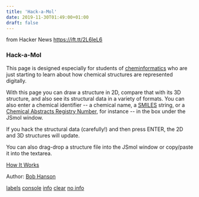 ```yaml
---
title: 'Hack-a-Mol'
date: 2019-11-30T01:49:00+01:00
draft: false
---
```


  
  
from Hacker News https://ift.tt/2L6leL6

### Hack-a-Mol

This page is designed especially for students of [cheminformatics](https://www.acs.org/content/acs/en/careers/college-to-career/chemistry-careers/cheminformatics.html) who are just starting to learn about how chemical structures are represented digitally.  
  
With this page you can draw a structure in 2D, compare that with its 3D structure, and also see its structural data in a variety of formats. You can also enter a chemical identifier -- a chemical name, a [SMILES](http://opensmiles.org/) string, or a [Chemical Abstracts Registry Number](http://www.cas.org/content/chemical-substances/faqs), for instance -- in the box under the JSmol window.  
  
If you hack the structural data (carefully!) and then press ENTER, the 2D and 3D structures will update.  
  
You can also drag-drop a structure file into the JSmol window or copy/paste it into the textarea.  
  
[How It Works](https://chemapps.stolaf.edu/jmol/docs/misc/hackamolworkings.pdf)  
  
Author: [Bob Hanson](https://stolaf.edu/people/hansonr)

  

  

[labels](https://chemapps.stolaf.edu/jmol/jsmol/hackamol.htm) [console](https://chemapps.stolaf.edu/jmol/jsmol/hackamol.htm) [info](https://chemapps.stolaf.edu/jmol/jsmol/hackamol.htm) [clear](https://chemapps.stolaf.edu/jmol/jsmol/hackamol.htm) [no info](https://chemapps.stolaf.edu/jmol/jsmol/hackamol.htm)